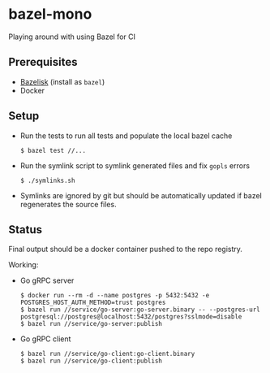 # bazel-mono
Playing around with using Bazel for CI

## Prerequisites

- [Bazelisk](https://github.com/bazelbuild/bazelisk) (install as `bazel`)
- Docker

## Setup

- Run the tests to run all tests and populate the local bazel cache
   ```
   $ bazel test //...
   ```
- Run the symlink script to symlink generated files and fix `gopls` errors
   ```
   $ ./symlinks.sh
   ```
- Symlinks are ignored by git but should be automatically updated if bazel regenerates the source files.

## Status

Final output should be a docker container pushed to the repo registry.

Working:
 - Go gRPC server
    ```
    $ docker run --rm -d --name postgres -p 5432:5432 -e POSTGRES_HOST_AUTH_METHOD=trust postgres
    $ bazel run //service/go-server:go-server.binary -- --postgres-url postgresql://postgres@localhost:5432/postgres?sslmode=disable
    $ bazel run //service/go-server:publish
    ```
 - Go gRPC client
    ```
    $ bazel run //service/go-client:go-client.binary
    $ bazel run //service/go-client:publish
    ```
